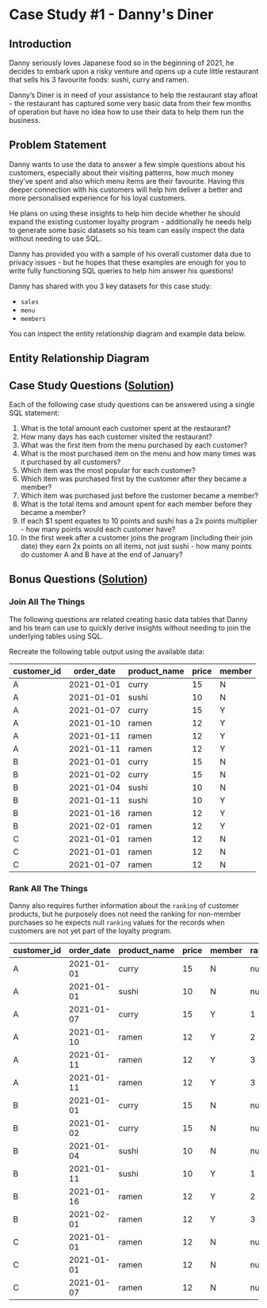 # Case Study #1 - Danny's Diner

## Introduction

Danny seriously loves Japanese food so in the beginning of 2021, he decides to embark upon a risky venture and opens up a cute little restaurant that sells his 3 favourite foods: sushi, curry and ramen.

Danny’s Diner is in need of your assistance to help the restaurant stay afloat - the restaurant has captured some very basic data from their few months of operation but have no idea how to use their data to help them run the business.

## Problem Statement

Danny wants to use the data to answer a few simple questions about his customers, especially about their visiting patterns, how much money they’ve spent and also which menu items are their favourite. Having this deeper connection with his customers will help him deliver a better and more personalised experience for his loyal customers.

He plans on using these insights to help him decide whether he should expand the existing customer loyalty program - additionally he needs help to generate some basic datasets so his team can easily inspect the data without needing to use SQL.

Danny has provided you with a sample of his overall customer data due to privacy issues - but he hopes that these examples are enough for you to write fully functioning SQL queries to help him answer his questions!

Danny has shared with you 3 key datasets for this case study:

- `sales`
- `menu`
- `members`

You can inspect the entity relationship diagram and example data below.

## Entity Relationship Diagram

## Case Study Questions ([Solution](https://github.com/Raj-Shah1/8_Week_SQL_Challenge/blob/initial/Case%20Study%20%231%20-%20Danny's%20Diner/Case_Study_Questions.sql))

Each of the following case study questions can be answered using a single SQL statement:

1. What is the total amount each customer spent at the restaurant?
2. How many days has each customer visited the restaurant?
3. What was the first item from the menu purchased by each customer?
4. What is the most purchased item on the menu and how many times was it purchased by all customers?
5. Which item was the most popular for each customer?
6. Which item was purchased first by the customer after they became a member?
7. Which item was purchased just before the customer became a member?
8. What is the total items and amount spent for each member before they became a member?
9. If each $1 spent equates to 10 points and sushi has a 2x points multiplier - how many points would each customer have?
10. In the first week after a customer joins the program (including their join date) they earn 2x points on all items, not just sushi - how many points do customer A and B have at the end of January?

## Bonus Questions ([Solution](https://github.com/Raj-Shah1/8_Week_SQL_Challenge/blob/initial/Case%20Study%20%231%20-%20Danny's%20Diner/Bonus_Questions.sql))

### **Join All The Things**

The following questions are related creating basic data tables that Danny and his team can use to quickly derive insights without needing to join the underlying tables using SQL.

Recreate the following table output using the available data:

| customer\_id | order\_date | product\_name | price | member |
| --- | --- | --- | --- | --- |
| A | 2021-01-01 | curry | 15 | N |
| A | 2021-01-01 | sushi | 10 | N |
| A | 2021-01-07 | curry | 15 | Y |
| A | 2021-01-10 | ramen | 12 | Y |
| A | 2021-01-11 | ramen | 12 | Y |
| A | 2021-01-11 | ramen | 12 | Y |
| B | 2021-01-01 | curry | 15 | N |
| B | 2021-01-02 | curry | 15 | N |
| B | 2021-01-04 | sushi | 10 | N |
| B | 2021-01-11 | sushi | 10 | Y |
| B | 2021-01-16 | ramen | 12 | Y |
| B | 2021-02-01 | ramen | 12 | Y |
| C | 2021-01-01 | ramen | 12 | N |
| C | 2021-01-01 | ramen | 12 | N |
| C | 2021-01-07 | ramen | 12 | N |

### **Rank All The Things**

Danny also requires further information about the `ranking` of customer products, but he purposely does not need the ranking for non-member purchases so he expects null `ranking` values for the records when customers are not yet part of the loyalty program.

| customer\_id | order\_date | product\_name | price | member | ranking |
| --- | --- | --- | --- | --- | --- |
| A | 2021-01-01 | curry | 15 | N | null |
| A | 2021-01-01 | sushi | 10 | N | null |
| A | 2021-01-07 | curry | 15 | Y | 1 |
| A | 2021-01-10 | ramen | 12 | Y | 2 |
| A | 2021-01-11 | ramen | 12 | Y | 3 |
| A | 2021-01-11 | ramen | 12 | Y | 3 |
| B | 2021-01-01 | curry | 15 | N | null |
| B | 2021-01-02 | curry | 15 | N | null |
| B | 2021-01-04 | sushi | 10 | N | null |
| B | 2021-01-11 | sushi | 10 | Y | 1 |
| B | 2021-01-16 | ramen | 12 | Y | 2 |
| B | 2021-02-01 | ramen | 12 | Y | 3 |
| C | 2021-01-01 | ramen | 12 | N | null |
| C | 2021-01-01 | ramen | 12 | N | null |
| C | 2021-01-07 | ramen | 12 | N | null |

